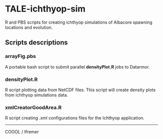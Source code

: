 # TALE-ichthyop-sim
R and PBS scripts for creating ichthyop simulations of Albacore spawning locations and evolution.

## Scripts descriptions
### arrayFig.pbs
A portable bash script to submit parallel **densityPlot.R** jobs to Datarmor. 

### densityPlot.R
R script plotting data from NetCDF files. This script will create density plots from ichthyop simulations data.

### xmlCreatorGoodArea.R
R script creating .xml configurations files for the Ichthyop application.

---
COOOL / Ifremer

